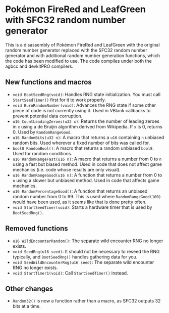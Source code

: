 # Pokémon FireRed and LeafGreen with SFC32 random number generator

This is a disassembly of Pokémon FireRed and LeafGreen with the original random number generator replaced with the SFC32 random number generator and with additional random number generation functions, which the code has been modified to use. The code compiles under both the agbcc and devkitPRO compilers.

## New functions and macros
* `void BootSeedRng(void)`: Handles RNG state initialization. You must call `StartSeedTimer()` first for it to work properly.
* `void BurnRandomNumber(void)`: Advances the RNG state if some other piece of code is not currently using it. Used in VBlank callbacks to prevent potential data corruption.
* `u16 CountLeadingZeroes(u32 x)`: Returns the number of leading zeroes in `x` using a de Bruijin algorithm derived from Wikipedia. If `x` is 0, returns 0. Used by `RandomRangeGood`.
* `u16 RandomBits(u32 n)`: A macro that returns a `u16` containing `n` unbiased random bits. Used wherever a fixed number of bits was called for.
* `bool8 RandomBool()`: A macro that returns a random unbiased `bool8`. Used for random conditions.
* `u16 RandomRangeFast(u16 n)`: A macro that returns a number from 0 to `n` using a fast but biased method. Used in code that does not affect game mechanics (i.e. code whose results are only visual).
* `u16 RandomRangeGood(u16 n)`: A function that returns a number from 0 to `n` using a slower but unbiased method. Used in code that affects game mechanics.
* `u16 RandomPercentageGood()`: A function that returns an unbiased random number from 0 to 99. This is used where `RandomRangeGood(100)` would have been used, as it seems like that is done pretty often.
* `void StartSeedTimer(void)`: Starts a hardware timer that is used by `BootSeedRng()`.

## Removed functions
* `u16 WildEncounterRandom()`: The separate wild encounter RNG no longer exists.
* `void SeedRng(u16 seed)`: It should not be necessary to reseed the RNG typically, and `BootSeedRng()` handles gathering data for you.
* `void SeedWildEncounterRng(u16 seed)`: The separate wild encounter RNG no longer exists.
* `void StartTimer1(void)`: Call `StartSeedTimer()` instead.

## Other changes
* `Random32()` is now a function rather than a macro, as SFC32 outputs 32 bits at a time.
